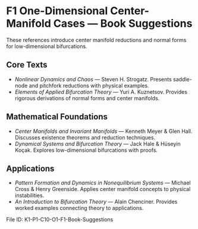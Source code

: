 # F1 One-Dimensional Center-Manifold Cases — Book Suggestions

These references introduce center manifold reductions and normal forms for low-dimensional bifurcations.

## Core Texts
- *Nonlinear Dynamics and Chaos* — Steven H. Strogatz. Presents saddle-node and pitchfork reductions with physical examples.
- *Elements of Applied Bifurcation Theory* — Yuri A. Kuznetsov. Provides rigorous derivations of normal forms and center manifolds.

## Mathematical Foundations
- *Center Manifolds and Invariant Manifolds* — Kenneth Meyer & Glen Hall. Discusses existence theorems and reduction techniques.
- *Dynamical Systems and Bifurcation Theory* — Jack Hale & Hüseyin Koçak. Explores low-dimensional bifurcations with proofs.

## Applications
- *Pattern Formation and Dynamics in Nonequilibrium Systems* — Michael Cross & Henry Greenside. Applies center manifold concepts to physical instabilities.
- *An Introduction to Bifurcation Theory* — Alain Chenciner. Provides worked examples connecting theory to applications.

File ID: K1-P1-C10-O1-F1-Book-Suggestions
